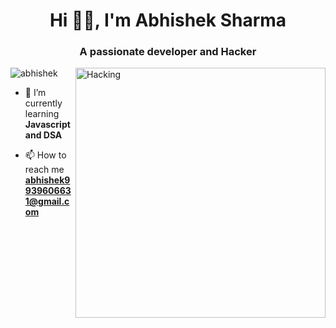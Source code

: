 
<h1 align="center">Hi 🖐🏻, I'm Abhishek Sharma</h1>
<h3 align="center" >A passionate developer and Hacker</h3>
<img align="right" alt="Hacking" width="400" src="https://www.gifcen.com/wp-content/uploads/2023/07/hacker-gif-2.gif">
<p align="left"> <img src="https://komarev.com/ghpvc/?username=abhigya0205&label=Profile%20views&color=0e75b6&style=flat" alt="abhishek" /> </p>

- 🌱 I’m currently learning **Javascript and DSA**

- 📫 How to reach me **abhishek9939606631@gmail.com**


